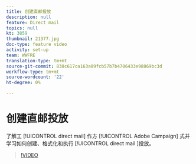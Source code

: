 ```yaml
---
title: 创建直邮投放
description: null
feature: Direct mail
topics: null
kt: 3859
thumbnail: 21377.jpg
doc-type: feature video
activity: set-up
team: WWFRE
translation-type: tm+mt
source-git-commit: 838c617ca163a09fcb57b7b4706433e98869bc3d
workflow-type: tm+mt
source-wordcount: '22'
ht-degree: 0%

---
```



# 创建直邮投放

了解工 [!UICONTROL direct mail] 作方 [!UICONTROL Adobe Campaign] 式并学习如何创建、格式化和执行 [!UICONTROL direct mail ]投放。

>[!VIDEO](https://video.tv.adobe.com/v/21377?quality=12)
